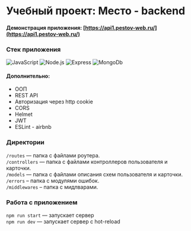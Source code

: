 
# Учебный проект: Место - backend


#### Демонстрация приложения: [https://api1.pestov-web.ru/](https://api1.pestov-web.ru/)
### Стек приложения

![JavaScript](https://img.shields.io/badge/-JavaScript-141130?style=flat-square&logo=JavaScript)
![Node.js](https://img.shields.io/badge/-Node.js-141130?style=flat-square&logo=Node.js)
![Express](https://img.shields.io/badge/-Express-141130?style=flat-square&logo=Express)
![MongoDb](https://img.shields.io/badge/-MongoDB-141130?style=flat-square&logo=MongoDb)

#### Дополнительно:
- ООП
- REST API
- Авторизация через http cookie
- CORS
- Helmet
- JWT
- ESLint - airbnb

### Директории

`/routes` — папка с файлами роутера.<br>
`/controllers` — папка с файлами контроллеров пользователя и карточки. <br> 
`/models` — папка с файлами описания схем пользователя и карточки.<br>
`/errors` – папка с модулями ошибок.<br>
`/middlewares` – папка с мидлварами.<br>

### Работа с приложением
`npm run start` — запускает сервер   
`npm run dev` — запускает сервер с hot-reload







